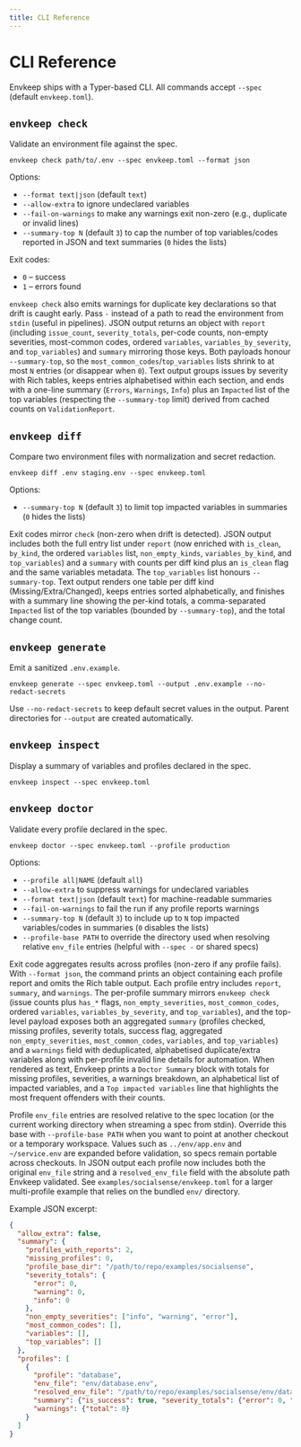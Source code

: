 ```yaml
---
title: CLI Reference
---
```


# CLI Reference

Envkeep ships with a Typer-based CLI. All commands accept `--spec` (default `envkeep.toml`).

## `envkeep check`
Validate an environment file against the spec.

```
envkeep check path/to/.env --spec envkeep.toml --format json
```

Options:
- `--format text|json` (default `text`)
- `--allow-extra` to ignore undeclared variables
- `--fail-on-warnings` to make any warnings exit non-zero (e.g., duplicate or invalid lines)
- `--summary-top N` (default `3`) to cap the number of top variables/codes reported in JSON and text summaries (`0` hides the lists)

Exit codes:
- `0` – success
- `1` – errors found

`envkeep check` also emits warnings for duplicate key declarations so that drift is caught early.
Pass `-` instead of a path to read the environment from `stdin` (useful in pipelines).
JSON output returns an object with `report` (including `issue_count`, `severity_totals`, per-code counts, non-empty severities, most-common codes, ordered `variables`, `variables_by_severity`, and `top_variables`) and `summary` mirroring those keys. Both payloads honour `--summary-top`, so the `most_common_codes`/`top_variables` lists shrink to at most `N` entries (or disappear when `0`).
Text output groups issues by severity with Rich tables, keeps entries alphabetised within each section, and ends with a one-line summary (`Errors`, `Warnings`, `Info`) plus an `Impacted` list of the top variables (respecting the `--summary-top` limit) derived from cached counts on `ValidationReport`.

## `envkeep diff`
Compare two environment files with normalization and secret redaction.

```
envkeep diff .env staging.env --spec envkeep.toml
```

Options:
- `--summary-top N` (default `3`) to limit top impacted variables in summaries (`0` hides the lists)

Exit codes mirror `check` (non-zero when drift is detected).
JSON output includes both the full entry list under `report` (now enriched with `is_clean`, `by_kind`, the ordered `variables` list, `non_empty_kinds`, `variables_by_kind`, and `top_variables`) and a `summary` with counts per diff kind plus an `is_clean` flag and the same variables metadata. The `top_variables` list honours `--summary-top`.
Text output renders one table per diff kind (Missing/Extra/Changed), keeps entries sorted alphabetically, and finishes with a summary line showing the per-kind totals, a comma-separated `Impacted` list of the top variables (bounded by `--summary-top`), and the total change count.

## `envkeep generate`
Emit a sanitized `.env.example`.

```
envkeep generate --spec envkeep.toml --output .env.example --no-redact-secrets
```

Use `--no-redact-secrets` to keep default secret values in the output.
Parent directories for `--output` are created automatically.

## `envkeep inspect`
Display a summary of variables and profiles declared in the spec.

```
envkeep inspect --spec envkeep.toml
```

## `envkeep doctor`
Validate every profile declared in the spec.

```
envkeep doctor --spec envkeep.toml --profile production
```

Options:
- `--profile all|NAME` (default `all`)
- `--allow-extra` to suppress warnings for undeclared variables
- `--format text|json` (default `text`) for machine-readable summaries
- `--fail-on-warnings` to fail the run if any profile reports warnings
- `--summary-top N` (default `3`) to include up to `N` top impacted variables/codes in summaries (`0` disables the lists)
- `--profile-base PATH` to override the directory used when resolving relative `env_file` entries (helpful with `--spec -` or shared specs)

Exit code aggregates results across profiles (non-zero if any profile fails).
With `--format json`, the command prints an object containing each profile report and omits the Rich table output. Each profile entry includes `report`, `summary`, and `warnings`. The per-profile summary mirrors `envkeep check` (issue counts plus `has_*` flags, `non_empty_severities`, `most_common_codes`, ordered `variables`, `variables_by_severity`, and `top_variables`), and the top-level payload exposes both an aggregated `summary` (profiles checked, missing profiles, severity totals, success flag, aggregated `non_empty_severities`, `most_common_codes`, `variables`, and `top_variables`) and a `warnings` field with deduplicated, alphabetised duplicate/extra variables along with per-profile invalid line details for automation.
When rendered as text, Envkeep prints a `Doctor Summary` block with totals for missing profiles, severities, a warnings breakdown, an alphabetical list of impacted variables, and a `Top impacted variables` line that highlights the most frequent offenders with their counts.

Profile `env_file` entries are resolved relative to the spec location (or the current working directory when streaming a spec from stdin). Override this base with `--profile-base PATH` when you want to point at another checkout or a temporary workspace. Values such as `../env/app.env` and `~/service.env` are expanded before validation, so specs remain portable across checkouts. In JSON output each profile now includes both the original `env_file` string and a `resolved_env_file` field with the absolute path Envkeep validated. See `examples/socialsense/envkeep.toml` for a larger multi-profile example that relies on the bundled `env/` directory.

Example JSON excerpt:

```json
{
  "allow_extra": false,
  "summary": {
    "profiles_with_reports": 2,
    "missing_profiles": 0,
    "profile_base_dir": "/path/to/repo/examples/socialsense",
    "severity_totals": {
      "error": 0,
      "warning": 0,
      "info": 0
    },
    "non_empty_severities": ["info", "warning", "error"],
    "most_common_codes": [],
    "variables": [],
    "top_variables": []
  },
  "profiles": [
    {
      "profile": "database",
      "env_file": "env/database.env",
      "resolved_env_file": "/path/to/repo/examples/socialsense/env/database.env",
      "summary": {"is_success": true, "severity_totals": {"error": 0, "warning": 0, "info": 0}},
      "warnings": {"total": 0}
    }
  ]
}
```
